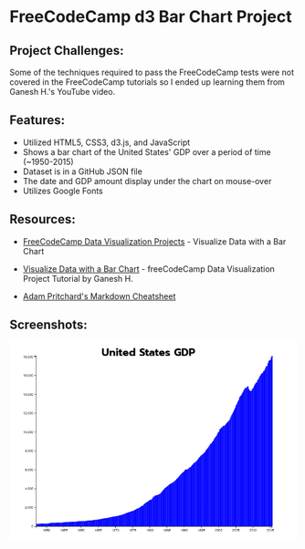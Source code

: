 # FreeCodeCamp d3 Bar Chart Project

## Project Challenges:

Some of the techniques required to pass the FreeCodeCamp tests were not covered in the FreeCodeCamp tutorials so I ended up learning them from Ganesh H.'s YouTube video.

## Features:

- Utilized HTML5, CSS3, d3.js, and JavaScript
- Shows a bar chart of the United States' GDP over a period of time (~1950-2015)
- Dataset is in a GitHub JSON file
- The date and GDP amount display under the chart on mouse-over
- Utilizes Google Fonts

## Resources:

- [FreeCodeCamp Data Visualization Projects](https://www.freecodecamp.org/learn/data-visualization/data-visualization-projects/visualize-data-with-a-bar-chart) - Visualize Data with a Bar Chart

- [Visualize Data with a Bar Chart](https://www.youtube.com/watch?v=w5vxVj8g3cs&t=2s) - freeCodeCamp Data Visualization Project Tutorial by Ganesh H.

- [Adam Pritchard's Markdown Cheatsheet](https://github.com/adam-p/markdown-here/wiki/Markdown-Cheatsheet#links)

## Screenshots:

![d3 Bar Chart Project screenshot](https://github.com/KrisztinaPap/fcc-d3-bar-chart-proj/blob/master/screenshot.png "d3 Bar Chart Project screenshot")
